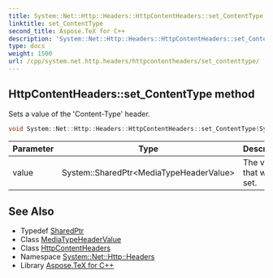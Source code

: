 ```yaml
---
title: System::Net::Http::Headers::HttpContentHeaders::set_ContentType method
linktitle: set_ContentType
second_title: Aspose.TeX for C++
description: 'System::Net::Http::Headers::HttpContentHeaders::set_ContentType method. Sets a value of the ''Content-Type'' header in C++.'
type: docs
weight: 1500
url: /cpp/system.net.http.headers/httpcontentheaders/set_contenttype/
---
```

## HttpContentHeaders::set_ContentType method


Sets a value of the 'Content-Type' header.

```cpp
void System::Net::Http::Headers::HttpContentHeaders::set_ContentType(System::SharedPtr<MediaTypeHeaderValue> value)
```


| Parameter | Type | Description |
| --- | --- | --- |
| value | System::SharedPtr\<MediaTypeHeaderValue\> | The value that will be set. |

## See Also

* Typedef [SharedPtr](../../../system/sharedptr/)
* Class [MediaTypeHeaderValue](../../mediatypeheadervalue/)
* Class [HttpContentHeaders](../)
* Namespace [System::Net::Http::Headers](../../)
* Library [Aspose.TeX for C++](../../../)
